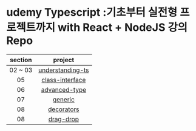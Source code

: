# udemy Typescript :기초부터 실전형 프로젝트까지 with React + NodeJS 강의 Repo

| section |                                           project                                            |
| :-----: | :------------------------------------------------------------------------------------------: |
| 02 ~ 03 | [understanding-ts](https://github.com/Anjiwoong/TypeScript-Study/tree/main/understanding-ts) |
|   05    |  [class-interface](https://github.com/Anjiwoong/TypeScript-Study/tree/main/class-interface)  |
|   06    |    [advanced-type](https://github.com/Anjiwoong/TypeScript-Study/tree/main/advanced-type)    |
|   07    |          [generic](https://github.com/Anjiwoong/TypeScript-Study/tree/main/generic)          |
|   08    |       [decorators](https://github.com/Anjiwoong/TypeScript-Study/tree/main/decorators)       |
|   08    |        [drag-drop](https://github.com/Anjiwoong/TypeScript-Study/tree/main/drag-drop)        |
